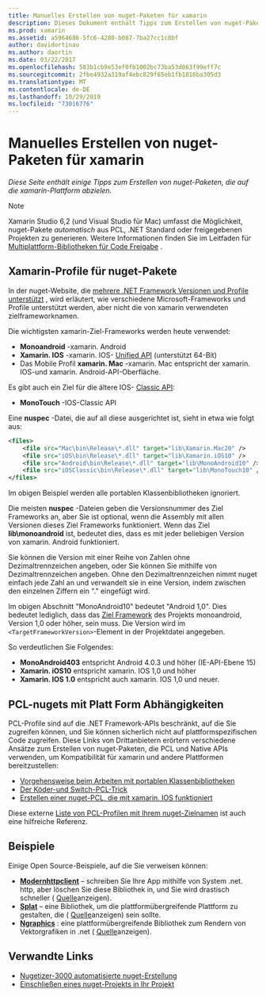 ```yaml
---
title: Manuelles Erstellen von nuget-Paketen für xamarin
description: Dieses Dokument enthält Tipps zum Erstellen von nuget-Paketen, die auf die xamarin-Plattform abzielen. Es beschreibt nuget-Paket xamarin-Profile, PCL-nuget mit Platt Form Abhängigkeiten und Links zu verschiedenen Open Source-Beispielen.
ms.prod: xamarin
ms.assetid: a5964686-5fc6-4280-b087-7ba27cc1c8bf
author: davidortinau
ms.author: daortin
ms.date: 03/22/2017
ms.openlocfilehash: 583b1cb9e53ef0fb1002bc73ba53d063f99eff7c
ms.sourcegitcommit: 2fbe4932a319af4ebc829f65eb1fb1816ba305d3
ms.translationtype: MT
ms.contentlocale: de-DE
ms.lasthandoff: 10/29/2019
ms.locfileid: "73016776"
---
```

# <a name="manually-creating-nuget-packages-for-xamarin"></a>Manuelles Erstellen von nuget-Paketen für xamarin

_Diese Seite enthält einige Tipps zum Erstellen von nuget-Paketen, die auf die xamarin-Plattform abzielen._

> [!NOTE]
> Xamarin Studio 6,2 (und Visual Studio für Mac) umfasst die Möglichkeit, nuget-Pakete _automatisch_ aus PCL, .NET Standard oder freigegebenen Projekten zu generieren. Weitere Informationen finden Sie im Leitfaden für [Multiplattform-Bibliotheken für Code Freigabe](~/cross-platform/app-fundamentals/nuget-multiplatform-libraries/index.md) .

## <a name="nuget-package-xamarin-profiles"></a>Xamarin-Profile für nuget-Pakete

In der nuget-Website, die [mehrere .NET Framework Versionen und Profile unterstützt](https://docs.nuget.org/create/enforced-package-conventions) , wird erläutert, wie verschiedene Microsoft-Frameworks und Profile unterstützt werden, aber nicht die von xamarin verwendeten zielframeworknamen.

Die wichtigsten xamarin-Ziel-Frameworks werden heute verwendet:

- **Monoandroid** -xamarin. Android
- **Xamarin. IOS** -xamarin. IOS- [Unified API](~/cross-platform/macios/unified/index.md) (unterstützt 64-Bit)
- Das Mobile Profil **xamarin. Mac** -xamarin. Mac entspricht der xamarin. IOS-und xamarin. Android-API-Oberfläche.

Es gibt auch ein Ziel für die ältere IOS- [Classic API](~/cross-platform/macios/unified/index.md):

- **MonoTouch** -IOS-Classic API

Eine **nuspec** -Datei, die auf all diese ausgerichtet ist, sieht in etwa wie folgt aus:

```xml
<files>
    <file src="Mac\bin\Release\*.dll" target="lib\Xamarin.Mac20" />
    <file src="iOS\bin\Release\*.dll" target="lib\Xamarin.iOS10" />
    <file src="Android\bin\Release\*.dll" target="lib\MonoAndroid10" />
    <file src="iOSClassic\bin\Release\*.dll" target="lib\MonoTouch10" />
</files>
```

Im obigen Beispiel werden alle portablen Klassenbibliotheken ignoriert.

Die meisten **nuspec** -Dateien geben die Versionsnummer des Ziel Frameworks an, aber Sie ist optional, wenn die Assembly mit allen Versionen dieses Ziel Frameworks funktioniert. Wenn das Ziel **lib\monoandroid** ist, bedeutet dies, dass es mit jeder beliebigen Version von xamarin. Android funktioniert.

Sie können die Version mit einer Reihe von Zahlen ohne Dezimaltrennzeichen angeben, oder Sie können Sie mithilfe von Dezimaltrennzeichen angeben. Ohne den Dezimaltrennzeichen nimmt nuget einfach jede Zahl an und verwandelt sie in eine Version, indem zwischen den einzelnen Ziffern ein "." eingefügt wird.

Im obigen Abschnitt "MonoAndroid10" bedeutet "Android 1,0". Dies bedeutet lediglich, dass das [Ziel Framework](~/android/app-fundamentals/android-api-levels.md) des Projekts monoandroid, Version 1,0 oder höher, sein muss. Die Version wird im `<TargetFrameworkVersion>`-Element in der Projektdatei angegeben.

So verdeutlichen Sie Folgendes:

- **MonoAndroid403** entspricht Android 4.0.3 und höher (IE-API-Ebene 15)
- **Xamarin. iOS10** entspricht xamarin. IOS 1,0 und höher
- **Xamarin. IOS 1.0** entspricht auch xamarin. IOS 1,0 und neuer.

## <a name="pcl-nugets-with-platform-dependencies"></a>PCL-nugets mit Platt Form Abhängigkeiten

PCL-Profile sind auf die .NET Framework-APIs beschränkt, auf die Sie zugreifen können, und Sie können sicherlich nicht auf plattformspezifischen Code zugreifen. Diese Links von Drittanbietern erörtern verschiedene Ansätze zum Erstellen von nuget-Paketen, die PCL und Native APIs verwenden, um Kompatibilität für xamarin und andere Plattformen bereitzustellen:

- [Vorgehensweise beim Arbeiten mit portablen Klassenbibliotheken](https://blogs.msdn.com/b/dsplaisted/archive/2012/08/27/how-to-make-portable-class-libraries-work-for-you.aspx)
- [Der Köder-und Switch-PCL-Trick](https://log.paulbetts.org/the-bait-and-switch-pcl-trick/)
- [Erstellen einer nuget-PCL, die mit xamarin. IOS funktioniert](https://www.jimbobbennett.io/creating-a-nuget-pcl-that-works-with-xamarin-ios/)

Diese externe [Liste von PCL-Profilen mit Ihrem nuget-Zielnamen](https://portablelibraryprofiles.stephencleary.com) ist auch eine hilfreiche Referenz.

## <a name="examples"></a>Beispiele

Einige Open Source-Beispiele, auf die Sie verweisen können:

- [**Modernhttpclient**](https://www.nuget.org/packages/modernhttpclient/) – schreiben Sie Ihre App mithilfe von System .net. http, aber löschen Sie diese Bibliothek in, und Sie wird drastisch schneller ( [Quelle](https://github.com/paulcbetts/ModernHttpClient)anzeigen).
- [**Splat**](https://www.nuget.org/packages/Splat/) – eine Bibliothek, um die plattformübergreifende Plattform zu gestalten, die ( [Quelle](https://github.com/paulcbetts/Splat)anzeigen) sein sollte.
- [**Ngraphics**](https://www.nuget.org/packages/NGraphics/) : eine plattformübergreifende Bibliothek zum Rendern von Vektorgrafiken in .net ( [Quelle](https://github.com/praeclarum/NGraphics/blob/master/NGraphics.nuspec)anzeigen).

## <a name="related-links"></a>Verwandte Links

- [Nugetizer-3000 automatisierte nuget-Erstellung](~/cross-platform/app-fundamentals/nuget-multiplatform-libraries/index.md)       
- [Einschließen eines nuget-Projekts in Ihr Projekt](https://docs.microsoft.com/visualstudio/mac/nuget-walkthrough)
